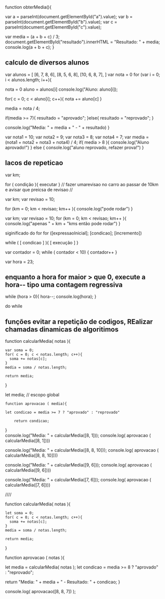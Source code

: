 function obterMedia(){

  var a = parseInt(document.getElementById("a").value);
  var b = parseInt(document.getElementById("b").value);
  var c = parseInt(document.getElementById("c").value);

  var media = (a + b + c) / 3;
document.getElementById("resultado").innerHTML = "Resultado: " + media;
console.log(a + b + c);
}

## calculo de diversos alunos

var alunos = [
  [6, 7, 8, 6],
  [8, 5, 6, 8],
  [10, 6, 8, 7],
]
var nota = 0
for (var i = 0; i < alunos.length; i++){
  
nota = 0
aluno = alunos[i]
console.log("Aluno: aluno[i]);

for( c = 0; c < aluno[i]; c++){
  nota += aluno[c]
}

  media = nota / 4;

  if(media >= 7){
    resultado = "aprovado";
  }else{
    resultado = "reprovado";
  }

  console.log("Media: " + media + " - " + resultado)
}

var nota1 = 10;
var nota2 = 9;
var nota3 = 8;
var nota4 = 7;
var media = (nota1 + nota2 + nota3 + nota4) / 4;
if( media > 8 ){
  console.log("Aluno aprovado!")
} else {
  console.log("aluno reprovado, refazer prova!")
}

## lacos de repeticao

var km;

for ( condição ){
  executar
}
// fazer umarevisao no carro ao passar de 10km e avisar que preicsa de revisao
// 
 
var km;
var revisao = 10;

for (km = 0; km < revisao; km++ ){
  console.log("pode rodar")
}

var km;
var revisao = 10;
for (km = 0; km < revisao; km++ ){
  console.log("apenas " + km + "kms então pode rodar")
}

siginificado do for
for ([expressaoInicial]; [condicao]; [incremento])

while (  [ condicao ]  ){
    [ execução ]
}

var contador = 0;
while ( contador < 10) {
  contador++
}

var hora = 23;
## enquanto a hora for maior > que 0, execute a hora-- tipo uma contagem regressiva
while (hora > 0){
  hora--;
  console.log(hora);
}

do while

## funções evitar a repetição de codigos, REalizar chamadas dinamicas de algoritimos

function calcularMedia( notas ){
    
    var soma = 0;
    for( c = 0; c < notas.length; c++){
      soma += notas[c];
    }
    media = soma / notas.length;
    
    return media;   
}

let media; // escopo global

    function aprovacao ( media){
    
    let condicao = media >= 7 ? "aprovado" : "reprovado"
    
		return condicao;
}   
console.log("Media: " + calcularMedia([8, 1]));
console.log( aprovacao ( calcularMedia([8, 1])))

console.log("Media: " + calcularMedia([8, 8, 10]));
console.log( aprovacao ( calcularMedia([8, 8, 10])))

console.log("Media: " + calcularMedia([9, 6]));
console.log( aprovacao ( calcularMedia([9, 6])))

console.log("Media: " + calcularMedia([7, 6]));
console.log( aprovacao ( calcularMedia([7, 6])))


////

function calcularMedia( notas ){
    
    let soma = 0;
    for( c = 0; c < notas.length; c++){
      soma += notas[c];
    }
    media = soma / notas.length;
    
    return media;   
}

function aprovacao ( notas ){
    
let media = calcularMedia( notas );
let condicao = media >= 8 ? "aprovado" : "reprovado";
    
return "Media: " + media + " - Resultado: " + condicao;
}   

console.log( aprovacao([8, 8, 7]) );
